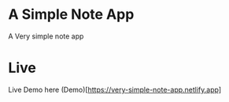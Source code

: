 # A Simple Note App
 A Very simple note app
# Live
 Live Demo here (Demo)[https://very-simple-note-app.netlify.app]

